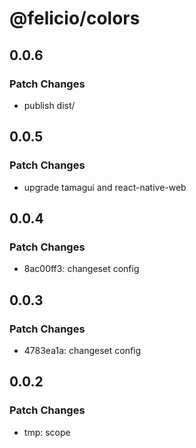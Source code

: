 # @felicio/colors

## 0.0.6

### Patch Changes

- publish dist/

## 0.0.5

### Patch Changes

- upgrade tamagui and react-native-web

## 0.0.4

### Patch Changes

- 8ac00ff3: changeset config

## 0.0.3

### Patch Changes

- 4783ea1a: changeset config

## 0.0.2

### Patch Changes

- tmp: scope
